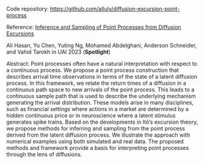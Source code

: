 Code repository: https://github.com/alluly/diffusion-excursion-point-process

Reference: [Inference and Sampling of Point Processes from Diffusion
Excursions](https://proceedings.mlr.press/v216/hasan23a.html)


Ali Hasan, Yu Chen, Yuting Ng, Mohamed Abdelghani, Anderson Schneider,
and Vahid Tarokh in UAI 2023 (**Spotlight**)


Abstract: Point processes often have a natural interpretation with
respect to a continuous process. We propose a point process
construction that describes arrival time observations in terms of the
state of a latent diffusion process. In this framework, we relate the
return times of a diffusion in a continuous path space to new arrivals
of the point process. This leads to a continuous sample path that is
used to describe the underlying mechanism generating the arrival
distribution. These models arise in many disciplines, such as
financial settings where actions in a market are determined by a
hidden continuous price or in neuroscience where a latent stimulus
generates spike trains. Based on the developments in Itô’s excursion
theory, we propose methods for inferring and sampling from the point
process derived from the latent diffusion process. We illustrate the
approach with numerical examples using both simulated and real
data. The proposed methods and framework provide a basis for
interpreting point processes through the lens of diffusions.
